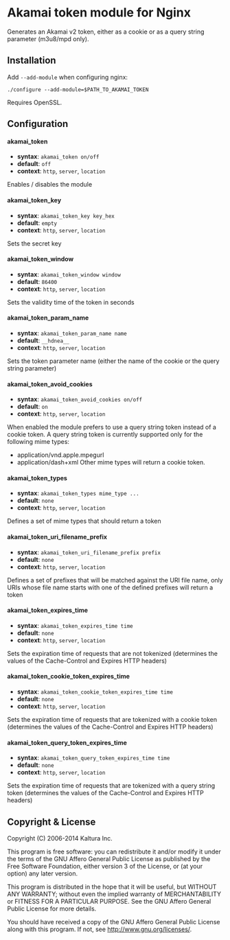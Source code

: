 # Akamai token module for Nginx

Generates an Akamai v2 token, either as a cookie or as a query string parameter (m3u8/mpd only).

## Installation

Add `--add-module` when configuring nginx:

    ./configure --add-module=$PATH_TO_AKAMAI_TOKEN

Requires OpenSSL.

## Configuration

#### akamai_token
* **syntax**: `akamai_token on/off`
* **default**: `off`
* **context**: `http`, `server`, `location`

Enables / disables the module

#### akamai_token_key
* **syntax**: `akamai_token_key key_hex`
* **default**: `empty`
* **context**: `http`, `server`, `location`

Sets the secret key

#### akamai_token_window
* **syntax**: `akamai_token_window window`
* **default**: `86400`
* **context**: `http`, `server`, `location`

Sets the validity time of the token in seconds

#### akamai_token_param_name
* **syntax**: `akamai_token_param_name name`
* **default**: `__hdnea__`
* **context**: `http`, `server`, `location`

Sets the token parameter name (either the name of the cookie or the query string parameter)

#### akamai_token_avoid_cookies
* **syntax**: `akamai_token_avoid_cookies on/off`
* **default**: `on`
* **context**: `http`, `server`, `location`

When enabled the module prefers to use a query string token instead of a cookie token.
A query string token is currently supported only for the following mime types:
* application/vnd.apple.mpegurl
* application/dash+xml
Other mime types will return a cookie token.

#### akamai_token_types
* **syntax**: `akamai_token_types mime_type ...`
* **default**: `none`
* **context**: `http`, `server`, `location`

Defines a set of mime types that should return a token

#### akamai_token_uri_filename_prefix
* **syntax**: `akamai_token_uri_filename_prefix prefix`
* **default**: `none`
* **context**: `http`, `server`, `location`

Defines a set of prefixes that will be matched against the URI file name, only URIs whose file name
starts with one of the defined prefixes will return a token

#### akamai_token_expires_time
* **syntax**: `akamai_token_expires_time time`
* **default**: `none`
* **context**: `http`, `server`, `location`

Sets the expiration time of requests that are not tokenized 
(determines the values of the Cache-Control and Expires HTTP headers)

#### akamai_token_cookie_token_expires_time
* **syntax**: `akamai_token_cookie_token_expires_time time`
* **default**: `none`
* **context**: `http`, `server`, `location`

Sets the expiration time of requests that are tokenized with a cookie token 
(determines the values of the Cache-Control and Expires HTTP headers)

#### akamai_token_query_token_expires_time
* **syntax**: `akamai_token_query_token_expires_time time`
* **default**: `none`
* **context**: `http`, `server`, `location`

Sets the expiration time of requests that are tokenized with a query string token 
(determines the values of the Cache-Control and Expires HTTP headers)

## Copyright & License

Copyright (C) 2006-2014  Kaltura Inc.

This program is free software: you can redistribute it and/or modify
it under the terms of the GNU Affero General Public License as
published by the Free Software Foundation, either version 3 of the
License, or (at your option) any later version.

This program is distributed in the hope that it will be useful,
but WITHOUT ANY WARRANTY; without even the implied warranty of
MERCHANTABILITY or FITNESS FOR A PARTICULAR PURPOSE.  See the
GNU Affero General Public License for more details.

You should have received a copy of the GNU Affero General Public License
along with this program.  If not, see <http://www.gnu.org/licenses/>.
